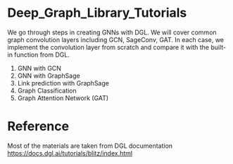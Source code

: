 # Deep_Graph_Library_Tutorials
We go through steps in creating GNNs with DGL. 
We will cover common graph convolution layers including GCN, SageConv, GAT. In each case, we implement the convolution layer from scratch and compare it with the built-in function from DGL.
1. GNN with GCN
2. GNN with GraphSage
3. Link prediction with GraphSage
4. Graph Classification
5. Graph Attention Network (GAT)

# Reference 
Most of the materials are taken from DGL documentation
https://docs.dgl.ai/tutorials/blitz/index.html


